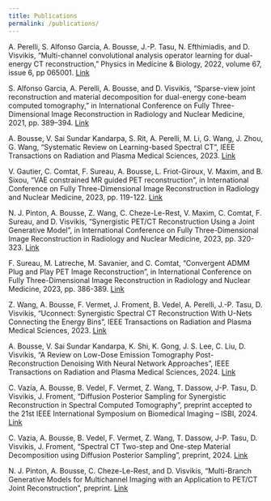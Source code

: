 ```yaml
---
title: Publications
permalink: /publications/
---
```



A. Perelli, S. Alfonso Garcia, A. Bousse, J.-P. Tasu, N. Efthimiadis, and D. Visvikis, “Multi-channel convolutional analysis operator learning for dual-energy CT reconstruction,” Physics in Medicine & Biology, 2022, volume 67, issue 6, pp 065001.  [Link](https://arxiv.org/abs/2203.05968v1)

S. Alfonso Garcia, A. Perelli, A. Bousse, and D. Visvikis, “Sparse-view joint reconstruction and material decomposition for dual-energy cone-beam computed tomography,” in International Conference on Fully Three-Dimensional Image Reconstruction in Radiology and Nuclear Medicine, 2021, pp. 389–394. [Link](https://arxiv.org/abs/2110.04143)

A. Bousse, V. Sai Sundar Kandarpa, S. Rit, A. Perelli, M. Li, G. Wang, J. Zhou, G. Wang, “Systematic Review on Learning-based Spectral CT”, IEEE Transactions on Radiation and Plasma Medical Sciences, 2023. [Link](https://ieeexplore.ieee.org/document/10247265) 

V. Gautier, C. Comtat, F. Sureau, A. Bousse, L. Friot-Giroux, V. Maxim, and B. Sixou, “VAE constrained MR guided PET reconstruction”, in International Conference on Fully Three-Dimensional Image Reconstruction in Radiology and Nuclear Medicine, 2023, pp. 119-122. [Link](https://arxiv.org/abs/2310.16846)

N. J. Pinton, A. Bousse, Z. Wang, C. Cheze-Le-Rest, V. Maxim, C. Comtat, F. Sureau, and D. Visvikis, “Synergistic PET/CT Reconstruction Using a Joint Generative Model”, in International Conference on Fully Three-Dimensional Image Reconstruction in Radiology and Nuclear Medicine, 2023, pp. 320-323. [Link](https://arxiv.org/abs/2310.16846)

F. Sureau, M. Latreche, M. Savanier, and C. Comtat, “Convergent ADMM Plug and Play PET Image Reconstruction”, in International Conference on Fully Three-Dimensional Image Reconstruction in Radiology and Nuclear Medicine, 2023, pp. 386-389. [Link](https://arxiv.org/abs/2310.16846)

Z. Wang, A. Bousse, F. Vermet, J. Froment, B. Vedel, A. Perelli, J.-P. Tasu, D. Visvikis, “Uconnect: Synergistic Spectral CT Reconstruction With U-Nets Connecting the Energy Bins”, IEEE Transactions on Radiation and Plasma Medical Sciences, 2023. [Link](https://ieeexplore.ieee.org/document/10308615)

A. Bousse, V. Sai Sundar Kandarpa, K. Shi, K. Gong, J. S. Lee, C. Liu, D. Visvikis, “A Review on Low-Dose Emission Tomography Post-Reconstruction Denoising With Neural Network Approaches”, IEEE Transactions on Radiation and Plasma Medical Sciences, 2024. [Link](https://ieeexplore.ieee.org/document/10379513)

C. Vazia, A. Bousse, B. Vedel, F. Vermet, Z. Wang, T. Dassow, J-P. Tasu, D. Visvikis, J. Froment, “Diffusion Posterior Sampling for Synergistic Reconstruction in Spectral Computed Tomography”, preprint accepted to the 21st ΙΕΕΕ International Symposium on Biomedical Imaging – ISBI, 2024. [Link](https://arxiv.org/abs/2403.06308)

C. Vazia, A. Bousse, B. Vedel, F. Vermet, Z. Wang, T. Dassow, J-P. Tasu, D. Visvikis, J. Froment, “Spectral CT Two-step and One-step Material Decomposition using Diffusion Posterior Sampling”, preprint, 2024. [Link](https://arxiv.org/abs/2403.10183)

N. J. Pinton, A. Bousse, C. Cheze-Le-Rest, and D. Visvikis, “Multi-Branch Generative Models for Multichannel Imaging with an Application to PET/CT Joint Reconstruction”, preprint. [Link](https://arxiv.org/abs/2404.08748)